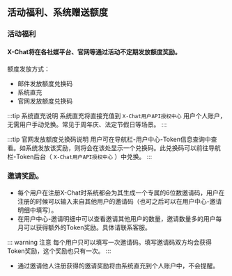 ## 活动福利、系统赠送额度

### 活动福利

#### X-Chat将在各社媒平台、官网等通过活动不定期发放额度奖励。

额度发放方式：
- 邮件发放额度兑换码
- 系统直充
- 官网发放额度兑换码

:::tip 系统直充说明
系统直充将直接充值到 `X-Chat用户API授权中心` 用户个人账户，无需用户手动兑换。常见于周年庆、法定节假日等场景。
:::

:::tip 官网发放额度兑换码说明
用户可在导航栏-用户中心-Token信息查询中查看。如系统发放该奖励，则将会在该处显示一个兑换码。此兑换码可以前往导航栏-Token后台（ `X-Chat用户API授权中心` ）中兑换。
:::


### 邀请奖励。

- 每个用户在注册X-Chat时系统都会为其生成一个专属的6位数邀请码，用户在注册的时候可以输入来自其他用户的邀请码（也可之后可以在用户中心-邀请明细中填写）。
- 在用户中心-邀请明细中可以查看邀请其他用户的数量，邀请数量多的用户每月可以获得额外的Token奖励。具体请联系客服。

::: warning 注意
每个用户只可以填写一次邀请码。填写邀请码双方均会获得Token奖励，这个奖励也只有一次。
:::


- 通过邀请他人注册获得的邀请奖励将由系统直充到个人账户中，不会提醒。